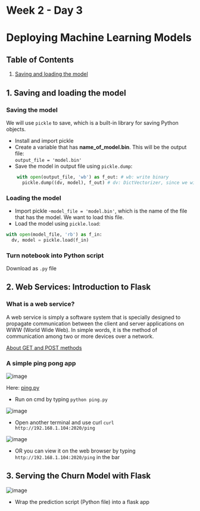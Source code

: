 # Week 2 - Day 3

# Deploying Machine Learning Models

## Table of Contents

<ol>
  <li><a href="#1-saving-and-loading-the-model">Saving and loading the model</a></li>
</ol>

## 1. Saving and loading the model

### Saving the model
We will use `pickle` to save, which is a built-in library for saving Python objects.
- Install and import pickle
- Create a variable that has **name_of_model.bin**. This will be the output file: <br> `output_file = 'model.bin'`
- Save the model in output file using `pickle.dump`:
```python
    with open(output_file, 'wb') as f_out: # wb: write binary
      pickle.dump((dv, model), f_out) # dv: DictVectorizer, since we will need it in this model
```

### Loading the model
- Import pickle
-`model_file = 'model.bin'`, which is the name of the file that has the model. We want to load this file.
- Load the model using `pickle.load`:
``` python
with open(model_file, 'rb') as f_in:
  dv, model = pickle.load(f_in)
```

### Turn notebook into Python script
Download as `.py` file

## 2. Web Services: Introduction to Flask

### What is a web service?
A web service is simply a software system that is specially designed to propagate communication between the client and server applications on WWW (World Wide Web). In simple words, it is the method of communication among two or more devices over a network.

<a href="https://www.w3schools.com/tags/ref_httpmethods.asp">About GET and POST methods</a>

### A simple ping pong app

![image](https://user-images.githubusercontent.com/70928356/205270303-6740e8b2-b847-4e30-b3e2-6b550a07d625.png)

Here: <a href="https://github.com/SohailaDiab/365-Days-of-AI/blob/main/Week-2/Day-3/ping.py">ping.py</a>

- Run on cmd by typing `python ping.py`

![image](https://user-images.githubusercontent.com/70928356/205271990-e093fd2e-3710-4778-b4ae-88bc5104e660.png)

- Open another terminal and use curl `curl http://192.168.1.104:2020/ping` 

![image](https://user-images.githubusercontent.com/70928356/205272269-6812532e-d710-44de-83d5-0db9eaa572c0.png)

- OR you can view it on the web browser by typing `http://192.168.1.104:2020/ping` in the bar

## 3. Serving the Churn Model with Flask

![image](https://user-images.githubusercontent.com/70928356/205274457-1e59e274-4349-4d70-9342-8e5fe855e2f5.png)

- Wrap the prediction script (Python file) into a flask app
